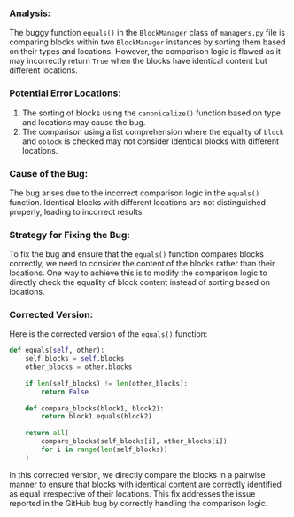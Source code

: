 ### Analysis:
The buggy function `equals()` in the `BlockManager` class of `managers.py` file is comparing blocks within two `BlockManager` instances by sorting them based on their types and locations. However, the comparison logic is flawed as it may incorrectly return `True` when the blocks have identical content but different locations.

### Potential Error Locations:
1. The sorting of blocks using the `canonicalize()` function based on type and locations may cause the bug.
2. The comparison using a list comprehension where the equality of `block` and `oblock` is checked may not consider identical blocks with different locations.

### Cause of the Bug:
The bug arises due to the incorrect comparison logic in the `equals()` function. Identical blocks with different locations are not distinguished properly, leading to incorrect results.

### Strategy for Fixing the Bug:
To fix the bug and ensure that the `equals()` function compares blocks correctly, we need to consider the content of the blocks rather than their locations. One way to achieve this is to modify the comparison logic to directly check the equality of block content instead of sorting based on locations.

### Corrected Version:
Here is the corrected version of the `equals()` function:

```python
def equals(self, other):
    self_blocks = self.blocks
    other_blocks = other.blocks
    
    if len(self_blocks) != len(other_blocks):
        return False
    
    def compare_blocks(block1, block2):
        return block1.equals(block2)
    
    return all(
        compare_blocks(self_blocks[i], other_blocks[i])
        for i in range(len(self_blocks))
    )
```

In this corrected version, we directly compare the blocks in a pairwise manner to ensure that blocks with identical content are correctly identified as equal irrespective of their locations. This fix addresses the issue reported in the GitHub bug by correctly handling the comparison logic.